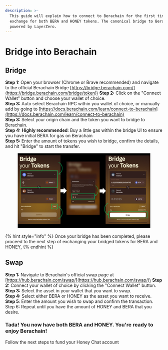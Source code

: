 ```yaml
---
description: >-
  This guide will explain how to connect to Berachain for the first time, and to
  exchange for both BERA and HONEY tokens. The canonical bridge to Berachain is
  powered by LayerZero.
---
```


# Bridge into Berachain

## Bridge

**Step 1:** Open your browser (Chrome or Brave recommended) and navigate to the official Berachain Bridge [https://bridge.berachain.com/](https://bridge.berachain.com/bridge/token)\
**Step 2:** Click on the "Connect Wallet" button and choose your wallet of choice.\
**Step 3:** Auto select Berachain RPC within you wallet of choice, or manually add by going to [https://docs.berachain.com/learn/connect-to-berachain](https://docs.berachain.com/learn/connect-to-berachain) \
**Step 3:** Select your origin chain and the token you want to bridge to Berachain.\
**Step 4:** **Highly recommended**: Buy a little gas within the bridge UI to ensure you have initial BERA for gas on Berachain\
**Step 5:** Enter the amount of tokens you wish to bridge, confirm the details, and hit "Bridge" to start the transfer.

<figure><img src="../../.gitbook/assets/Honey Chat Test (15).png" alt=""><figcaption></figcaption></figure>

{% hint style="info" %}
Once your bridge has been completed, please proceed to the next step of exchanging your bridged tokens for BERA and HONEY,
{% endhint %}

## Swap

**Step 1:** Navigate to Berachain's official swap page at [https://hub.berachain.com/swap/](https://hub.berachain.com/swap/)\
**Step 2:** Connect your wallet of choice by clicking the "Connect Wallet" button.\
**Step 3:** Select the asset in your wallet that you want to swap.\
**Step 4:** Select either BERA or HONEY as the asset you want to receive.\
**Step 5**: Enter the amount you wish to swap and confirm the transaction.\
Step 6: Repeat until you have the amount of HONEY and BERA that you desire.

### Tada! You now have both BERA and HONEY. You're ready to enjoy Berachain!

Follow the next steps to fund your Honey Chat account



